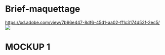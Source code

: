 # Brief-maquettage
https://xd.adobe.com/view/7b96e447-8df6-45d1-aa02-ff1c3174d53f-2ec5/
<img src ="Mockup.png"><h1>MOCKUP 1<h1><img>
